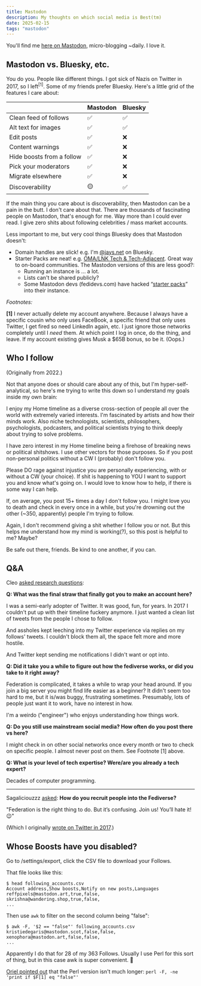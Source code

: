 ```yaml
---
title: Mastodon
description: My thoughts on which social media is Best(tm)
date: 2025-02-15
tags: "mastodon"
---
```


You'll find me [here on Mastodon](https://flyovercountry.social/@deafferret),
micro-blogging ~daily. I love it.

## Mastodon vs. Bluesky, etc.

You do you. People like different things. I got sick of Nazis on Twitter in 
2017, so I left<sup>[1]</sup>. Some of my friends prefer Bluesky. 
Here's a little grid of the features I care about:

|                            | Mastodon | Bluesky |
| -------------------------- | -------- | ------- |
| Clean feed of follows      | ✅ | ✅ |
| Alt text for images        | ✅ | ✅ |
| Edit posts                 | ✅ | ❌ |
| Content warnings           | ✅ | ❌ |
| Hide boosts from a follow  | ✅ | ❌ |
| Pick your moderators       | ✅ | ❌ |
| Migrate elsewhere          | ✅ | ❌ |
| Discoverability            | 🟡 | ✅ |

If the main thing you care about is discoverability, then Mastodon can
be a pain in the butt. I don't care about that. There are thousands of
fascinating people on Mastodon, that's enough for me. Way more than I
could ever read.
I give zero shits about following celebrities / mass market accounts.

Less important to me, but very cool things Bluesky does that Mastodon doesn't:

* Domain handles are slick!
  e.g. I'm [@jays.net](https://bsky.app/profile/jays.net) on Bluesky.
* Starter Packs are neat!
  e.g. [OMA/LNK Tech & Tech-Adjacent](https://bsky.app/starter-pack-short/LYPECZh).
  Great way to on-board communities. The Mastodon versions of this are less good?:
  * Running an instance is ... a lot.
  * Lists can't be shared publicly?
  * Some Mastodon devs (fedidevs.com) have hacked “[starter packs](https://mastodon.social/@geoff_eg/113906854163225531)” into their instance.

*Footnotes:*

**[1]** I never actually delete my account anywhere. Because I always have
a specific cousin who only uses FaceBook, a specific friend that only
uses Twitter, I get fired so need LinkedIn again, etc.
I just ignore those networks completely until I *need* them.
At which point I log in once, do the thing, and leave.
If my account existing gives Musk a $65B bonus, so be it. (Oops.)

## Who I follow

(Originally from 2022.)

Not that anyone does or should care about any of this, but I'm
hyper-self-analytical, so here's me trying to write this down so I understand
my goals inside my own brain:

I enjoy my Home timeline as a diverse cross-section of people all over the
world with extremely varied interests. I'm fascinated by artists and how their
minds work. Also niche technologists, scientists, philosophers, psychologists,
podcasters, and political scientists trying to think deeply about trying to
solve problems.

I have zero interest in my Home timeline being a firehose of breaking news or
political shitshows. I use other vectors for those purposes. So if you post
non-personal politics without a CW I (probably) don't follow you.

Please DO rage against injustice you are personally experiencing, with or
without a CW (your choice). If shit is happening to YOU I want to support you
and know what's going on. I would love to know how to help, if there is some
way I can help.

If, on average, you post 15+ times a day I don't follow you. I might love you
to death and check in every once in a while, but you're drowning out the other
(~350, apparently) people I'm trying to follow.

Again, I don't recommend giving a shit whether I follow you or not. But this
helps me understand how my mind is working(?), so this post is helpful to me?
Maybe?

Be safe out there, friends. Be kind to one another, if you can.

## Q&A

Cleo [asked research questions](https://eldritch.cafe/@toplesstopics/113856397652645027):

**Q: What was the final straw that finally got you to make an account here?**

I was a semi-early adopter of Twitter. It was good, fun, for years.
In 2017 I couldn't put up with their timeline fuckery anymore.
I just wanted a clean list of tweets from the people I chose to follow.

And assholes kept leeching into my Twitter experience via replies on my follows' tweets.
I couldn't block them all, the space felt more and more hostile.

And Twitter kept sending me notifications I didn't want or opt into.

**Q: Did it take you a while to figure out how the fediverse works, or did you take to it right away?**

Federation is complicated, it takes a while to wrap your head around.
If you join a big server you might find life easier as a beginner?
It didn't seem too hard to me, but it is/was buggy, frustrating sometimes.
Presumably, lots of people just want it to work, have no interest in how.

I'm a weirdo ("engineer") who enjoys understanding how things work.

**Q: Do you still use mainstream social media? How often do you post there vs here?**

I might check in on other social networks once every month or two to check
on specific people. I almost never post on them.
See Footnote [1] above.

**Q: What is your level of tech expertise? Were/are you already a tech expert?**

Decades of computer programming.

---

Sagaliciouzzz [asked](https://fribygda.no/@Sagaliciouzzz/113843153123784750):
**How do you recruit people into the Fediverse?**

"Federation is the right thing to do. But it’s confusing. Join us! You’ll hate it! 😉"

(Which I originally [wrote on Twitter in 2017](https://x.com/deafferret/status/855451067978567682).)

## Whose Boosts have you disabled?

Go to /settings/export, click the CSV file to download your Follows.

That file looks like this:

```csv
$ head following_accounts.csv
Account address,Show boosts,Notify on new posts,Languages
reffpixels@mastodon.art,true,false,
skrishna@wandering.shop,true,false,
...
```

Then use `awk` to filter on the second column being "false":

```csv
$ awk -F, '$2 == "false"' following_accounts.csv
kristiedegaris@mastodon.scot,false,false,
xenophora@mastodon.art,false,false,
...
```

Apparently I do that for 28 of my 363 Follows.
Usually I use Perl for this sort of thing, but in this case awk is super convenient. 🙂

[Oriel pointed out](https://infosec.exchange/@barubary/114008643000951400) that the Perl
version isn't much longer: `perl -F, -ne 'print if $F[1] eq "false"'`
